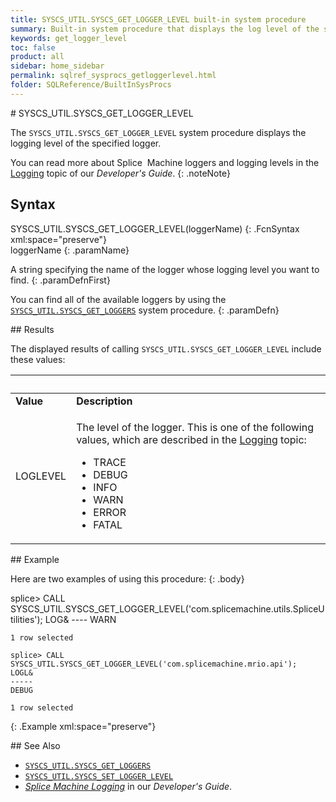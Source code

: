 ```yaml
---
title: SYSCS_UTIL.SYSCS_GET_LOGGER_LEVEL built-in system procedure
summary: Built-in system procedure that displays the log level of the specified logger.
keywords: get_logger_level
toc: false
product: all
sidebar: home_sidebar
permalink: sqlref_sysprocs_getloggerlevel.html
folder: SQLReference/BuiltInSysProcs
---
```

<section>
<div class="TopicContent" data-swiftype-index="true" markdown="1">
# SYSCS_UTIL.SYSCS_GET_LOGGER_LEVEL

The `SYSCS_UTIL.SYSCS_GET_LOGGER_LEVEL` system procedure displays the
logging level of the specified logger.

You can read more about Splice  Machine loggers and logging levels in
the [Logging](developers_tuning_logging.html) topic of our *Developer's
Guide*.
{: .noteNote}

## Syntax

<div class="fcnWrapperWide" markdown="1">
    SYSCS_UTIL.SYSCS_GET_LOGGER_LEVEL(loggerName)
{: .FcnSyntax xml:space="preserve"}

</div>
<div class="paramList" markdown="1">
loggerName
{: .paramName}

A string specifying the name of the logger whose logging level you want
to find.
{: .paramDefnFirst}

You can find all of the available loggers by using the
[`SYSCS_UTIL.SYSCS_GET_LOGGERS`](sqlref_sysprocs_getloggers.html) system
procedure.
{: .paramDefn}

</div>
## Results

The displayed results of calling `SYSCS_UTIL.SYSCS_GET_LOGGER_LEVEL`
include these values:

<table summary=" summary=&quot;Columns in Get_Logger_Level results display&quot;">
                <col />
                <col />
                <thead>
                    <tr>
                        <th> </th>
                        <th> </th>
                    </tr>
                </thead>
                <tbody>
                    <tr>
                        <td><strong>Value</strong>
                        </td>
                        <td><strong>Description</strong>
                        </td>
                    </tr>
                    <tr>
                        <td class="CodeFont">LOGLEVEL
                    </td>
                        <td>
                            <p class="noSpaceAbove">The level of the logger. This is one of the following values, which are described in the <a href="developers_tuning_logging.html">Logging</a> topic:</p>
                            <ul>
                                <li class="CodeFont" value="1">TRACE</li>
                                <li class="CodeFont" value="2">DEBUG</li>
                                <li class="CodeFont" value="3">INFO</li>
                                <li class="CodeFont" value="4">WARN</li>
                                <li class="CodeFont" value="5">ERROR</li>
                                <li class="CodeFont" value="6">FATAL</li>
                            </ul>
                        </td>
                    </tr>
                </tbody>
            </table>
## Example

Here are two examples of using this procedure:
{: .body}

<div class="preWrapperWide" markdown="1">
    splice> CALL SYSCS_UTIL.SYSCS_GET_LOGGER_LEVEL('com.splicemachine.utils.SpliceUtilities');
    LOG&
    ----
    WARN

    1 row selected

    splice> CALL SYSCS_UTIL.SYSCS_GET_LOGGER_LEVEL('com.splicemachine.mrio.api');
    LOGL&
    -----
    DEBUG

    1 row selected
{: .Example xml:space="preserve"}

</div>
## See Also

* [`SYSCS_UTIL.SYSCS_GET_LOGGERS`](sqlref_sysprocs_getloggers.html)
* [`SYSCS_UTIL.SYSCS_SET_LOGGER_LEVEL`](sqlref_sysprocs_setloggerlevel.html)
* *[Splice Machine Logging](developers_tuning_logging.html)* in our
  *Developer's Guide*.

</div>
</section>
